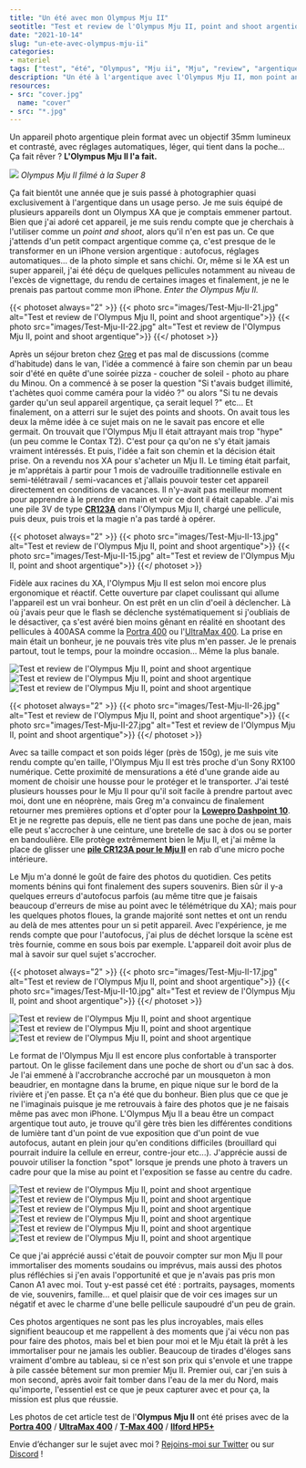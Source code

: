 ```yaml
---
title: "Un été avec mon Olympus Mju II"
seotitle: "Test et review de l'Olympus Mju II, point and shoot argentique"
date: "2021-10-14"
slug: "un-ete-avec-olympus-mju-ii"
categories:
- materiel
tags: ["test", "été", "Olympus", "Mju ii", "Mju", "review", "argentique", "appareil photo", "point and shoot"]
description: "Un été à l'argentique avec l'Olympus Mju II, mon point and shoot favoris."
resources:
- src: "cover.jpg"
  name: "cover"
- src: "*.jpg"
---
```


Un appareil photo argentique plein format avec un objectif 35mm lumineux et contrasté, avec réglages automatiques, léger, qui tient dans la poche... Ça fait rêver ? **L'Olympus Mju II l'a fait.**

![](images/olympusmjuII.gif)
_Olympus Mju II filmé à la Super 8_

Ça fait bientôt une année que je suis passé à photographier quasi exclusivement à l'argentique dans un usage perso. Je me suis équipé de plusieurs appareils dont un Olympus XA que je comptais emmener partout. Bien que j'ai adoré cet appareil, je me suis rendu compte que je cherchais à l'utiliser comme un _point and shoot_, alors qu'il n'en est pas un. Ce que j'attends d'un petit compact argentique comme ça, c'est presque de le transformer en un iPhone version argentique : autofocus, réglages automatiques... de la photo simple et sans chichi. Or, même si le XA est un super appareil, j'ai été déçu de quelques pellicules notamment au niveau de l'excès de vignettage, du rendu de certaines images et finalement, je ne le prenais pas partout comme mon iPhone. _Enter the Olympus Mju II._

{{< photoset always="2" >}} {{< photo src="images/Test-Mju-II-21.jpg" alt="Test et review de l'Olympus Mju II, point and shoot argentique">}} {{< photo src="images/Test-Mju-II-22.jpg" alt="Test et review de l'Olympus Mju II, point and shoot argentique">}} {{</ photoset >}}

Après un séjour breton chez [Greg](https://gregorymignard.com) et pas mal de discussions (comme d'habitude) dans le van, l'idée a commencé à faire son chemin par un beau soir d'été en quête d'une soirée pizza - coucher de soleil - photo au phare du Minou. On a commencé à se poser la question "Si t'avais budget illimité, t'achètes quoi comme caméra pour la vidéo ?" ou alors "Si tu ne devais garder qu'un seul appareil argentique, ça serait lequel ?" etc... Et finalement, on a atterri sur le sujet des points and shoots. On avait tous les deux la même idée à ce sujet mais on ne le savait pas encore et elle germait. On trouvait que l'Olympus Mju II était attrayant mais trop "hype" (un peu comme le Contax T2). C'est pour ça qu'on ne s'y était jamais vraiment intéressés. Et puis, l'idée a fait son chemin et la décision était prise. On a revendu nos XA pour s'acheter un Mju II. Le timing était parfait, je m'apprétais à partir pour 1 mois de vadrouille traditionnelle estivale en semi-télétravail / semi-vacances et j'allais pouvoir tester cet appareil directement en conditions de vacances. Il n'y-avait pas meilleur moment pour apprendre à le prendre en main et voir ce dont il était capable. J'ai mis une pile 3V de type [**CR123A**](https://amzn.to/3j139iC) dans l'Olympus Mju II, chargé une pellicule, puis deux, puis trois et la magie n'a pas tardé à opérer.


{{< photoset always="2" >}} {{< photo src="images/Test-Mju-II-13.jpg" alt="Test et review de l'Olympus Mju II, point and shoot argentique">}} {{< photo src="images/Test-Mju-II-15.jpg" alt="Test et review de l'Olympus Mju II, point and shoot argentique">}} {{</ photoset >}}

Fidèle aux racines du XA, l'Olympus Mju II est selon moi encore plus ergonomique et réactif. Cette ouverture par clapet coulissant qui allume l'appareil est un vrai bonheur. On est prêt en un clin d'oeil à déclencher. Là où j'avais peur que le flash se déclenche systématiquement si j'oubliais de le désactiver, ça s'est avéré bien moins gênant en réalité en shootant des pellicules à 400ASA comme la [Portra 400](https://www.digit-photo.com/KODAK-Portra-400-135-36-Poses-X5-rKFILM386.html?dpa_id=21) ou l'[UltraMax 400](https://www.digit-photo.com/KODAK-Ultramax-400-135-36-Poses-X3-rKODAK41024389.html?dpa_id=21). La prise en main était un bonheur, je ne pouvais très vite plus m'en passer. Je le prenais partout, tout le temps, pour la moindre occasion... Même la plus banale.

![Test et review de l'Olympus Mju II, point and shoot argentique](images/Test-Mju-II-0.jpg)
![Test et review de l'Olympus Mju II, point and shoot argentique](images/Test-Mju-II-1.jpg)
![Test et review de l'Olympus Mju II, point and shoot argentique](images/Test-Mju-II-9.jpg)

{{< photoset always="2" >}} {{< photo src="images/Test-Mju-II-26.jpg" alt="Test et review de l'Olympus Mju II, point and shoot argentique">}} {{< photo src="images/Test-Mju-II-27.jpg" alt="Test et review de l'Olympus Mju II, point and shoot argentique">}} {{</ photoset >}}

Avec sa taille compact et son poids léger (près de 150g), je me suis vite rendu compte qu'en taille, l'Olympus Mju II est très proche d'un Sony RX100 numérique. Cette proximité de mensurations a été d'une grande aide au moment de choisir une housse pour le protéger et le transporter. J'ai testé plusieurs housses pour le Mju II pour qu'il soit facile à prendre partout avec moi, dont une en néoprène, mais Greg m'a convaincu de finalement retourner mes premières options et d'opter pour la [**Lowepro Dashpoint 10**](https://www.digit-photo.com/LOWEPRO-Etui-Dashpoint-10-Gris-rLOWEPROLP364380WW.html?dpa_id=21). Et je ne regrette pas depuis, elle ne tient pas dans une poche de jean, mais elle peut s'accrocher à une ceinture, une bretelle de sac à dos ou se porter en bandoulière. Elle protège extrêmement bien le Mju II, et j'ai même la place de glisser une [**pile CR123A pour le Mju II**](https://amzn.to/3j139iC) en rab d'une micro poche intérieure.

Le Mju m'a donné le goût de faire des photos du quotidien. Ces petits moments bénins qui font finalement des supers souvenirs. Bien sûr il y-a quelques erreurs d'autofocus parfois (au même titre que je faisais beaucoup d'erreurs de mise au point avec le télémétrique du XA); mais pour les quelques photos floues, la grande majorité sont nettes et ont un rendu au delà de mes attentes pour un si petit appareil. Avec l'expérience, je me rends compte que pour l'autofocus, j'ai plus de déchet lorsque la scène est très fournie, comme en sous bois par exemple. L'appareil doit avoir plus de mal à savoir sur quel sujet s'accrocher.

{{< photoset always="2" >}} {{< photo src="images/Test-Mju-II-17.jpg" alt="Test et review de l'Olympus Mju II, point and shoot argentique">}} {{< photo src="images/Test-Mju-II-10.jpg" alt="Test et review de l'Olympus Mju II, point and shoot argentique">}} {{</ photoset >}}

![Test et review de l'Olympus Mju II, point and shoot argentique](images/Test-Mju-II-24.jpg)
![Test et review de l'Olympus Mju II, point and shoot argentique](images/Test-Mju-II-25.jpg)
![Test et review de l'Olympus Mju II, point and shoot argentique](images/Test-Mju-II-28.jpg)


Le format de l'Olympus Mju II est encore plus confortable à transporter partout. On le glisse facilement dans une poche de short ou d'un sac à dos. Je l'ai emmené à l'accrobranche accroché par un mousqueton à mon beaudrier, en montagne dans la brume, en pique nique sur le bord de la rivière et j'en passe. Et ça n'a été que du bonheur. Bien plus que ce que je ne l'imaginais puisque je me retrouvais à faire des photos que je ne faisais même pas avec mon iPhone. L'Olympus Mju II a beau être un compact argentique tout auto, je trouve qu'il gère très bien les différentes conditions de lumière tant d'un point de vue exposition que d'un point de vue autofocus, autant en plein jour qu'en conditions difficiles (brouillard qui pourrait induire la cellule en erreur, contre-jour etc...). J'apprécie aussi de pouvoir utiliser la fonction "spot" lorsque je prends une photo à travers un cadre pour que la mise au point et l'exposition se fasse au centre du cadre.

![Test et review de l'Olympus Mju II, point and shoot argentique](images/Test-Mju-II-6.jpg)
![Test et review de l'Olympus Mju II, point and shoot argentique](images/Test-Mju-II-11.jpg)
![Test et review de l'Olympus Mju II, point and shoot argentique](images/Test-Mju-II-12.jpg)
![Test et review de l'Olympus Mju II, point and shoot argentique](images/Test-Mju-II-14.jpg)
![Test et review de l'Olympus Mju II, point and shoot argentique](images/Test-Mju-II-19.jpg)
![Test et review de l'Olympus Mju II, point and shoot argentique](images/Test-Mju-II-20.jpg)

Ce que j'ai apprécié aussi c'était de pouvoir compter sur mon Mju II pour immortaliser des moments soudains ou imprévus, mais aussi des photos plus réfléchies si j'en avais l'opportunité et que je n'avais pas pris mon Canon A1 avec moi. Tout y-est passé cet été : portraits, paysages, moments de vie, souvenirs, famille... et quel plaisir que de voir ces images sur un négatif et avec le charme d'une belle pellicule saupoudré d'un peu de grain.

Ces photos argentiques ne sont pas les plus incroyables, mais elles signifient beaucoup et me rappellent à des moments que j'ai vécu non pas pour faire des photos, mais bel et bien pour moi et le Mju était là prêt à les immortaliser pour ne jamais les oublier. Beaucoup de tirades d'éloges sans vraiment d'ombre au tableau, si ce n'est son prix qui s'envole et une trappe à pile cassée bêtement sur mon premier Mju II. Premier oui, car j'en suis à mon second, après avoir fait tomber dans l'eau de la mer du Nord, mais qu'importe, l'essentiel est ce que je peux capturer avec et pour ça, la mission est plus que réussie.

Les photos de cet article test de l'**Olympus Mju II** ont été prises avec de la [**Portra 400**](https://www.digit-photo.com/KODAK-Portra-400-135-36-Poses-X5-rKFILM386.html?dpa_id=21) / [**UltraMax 400**](https://www.digit-photo.com/KODAK-Ultramax-400-135-36-Poses-X3-rKODAK41024389.html?dpa_id=21) / [**T-Max 400**](https://www.digit-photo.com/KODAK-T-Max-135-400asa-36-Poses-rFNBK3841038.html?dpa_id=21) / [**Ilford HP5+**](https://www.digit-photo.com/ILFORD-HP5-135-400asa-36-Poses-rFNBI1574577.html?dpa_id=21)

Envie d’échanger sur le sujet avec moi ? [Rejoins-moi sur Twitter](http://twitter.com/jeremyjanin) ou sur [Discord](https://discord.gg/rvk5DTwT8H) !
